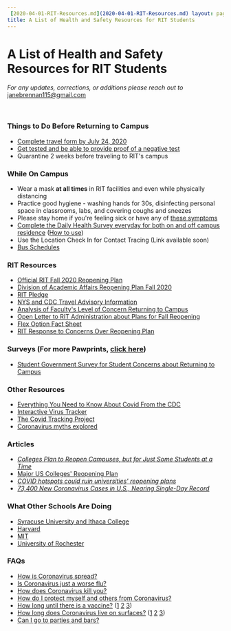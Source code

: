```yaml
---
 [2020-04-01-RIT-Resources.md](2020-04-01-RIT-Resources.md) layout: page
title: A List of Health and Safety Resources for RIT Students
---
```


# A List of Health and Safety Resources for RIT Students #

*For any updates, corrections, or additions please reach out to* [janebrennan115@gmail.com](mailto:janebrennan115@gmail.com)

<br>

### Things to Do Before Returning to Campus

- [Complete travel form by July 24, 2020](https://mylife.rit.edu/StarRezPortalX/99AE77D5/10/724/Online_Forms-Location_Returning_F)
- [Get tested and be able to provide proof of a negative test](https://coronavirus.health.ny.gov/find-test-site-near-you)
- Quarantine 2 weeks before traveling to RIT's campus

### While On Campus

- Wear a mask **at all times** in RIT facilities and even while physically distancing
- Practice good hygiene - washing hands for 30s, disinfecting personal space in classrooms, labs, and covering coughs and sneezes
- Please stay home if you&#39;re feeling sick or have any of [these symptoms](https://www.cdc.gov/coronavirus/2019-ncov/symptoms-testing/symptoms.html)
- [Complete the Daily Health Survey everyday for both on and off campus residence](https://dailyhealth.rit.edu/assessment) ([How to use](https://www.rit.edu/news/rit-launches-daily-health-screen-monitoring-covid-19-symptoms))
- Use the Location Check In for Contact Tracing (Link available soon)
- [Bus Schedules](https://www.rit.edu/fa/parking/transportation/bus)

### RIT Resources

- [Official RIT Fall 2020 Reopening Plan](https://www.rit.edu/ready/sites/rit.edu.ready/files/docs/RIT-Fall-2020-reopening-plan-072120.pdf)
- [Division of Academic Affairs Reopening Plan Fall 2020](https://www.rit.edu/academicaffairs/academicprogrammgmnt/sites/rit.edu.academicaffairs.academicprogrammgmnt/files/Academic_Affairs_Reopen_Plan_Fall_2020.pdf)
- [RIT Pledge](https://www.rit.edu/ready/pledge)
- [NYS and CDC Travel Advisory Information](https://www.rit.edu/ready/nys-travel-advisory-information)
- [Analysis of Faculty&#39;s Level of Concern Returning to Campus](https://www.docdroid.net/jO9rTAQ/analysis-of-faculty-survey-1-7-2020-pdf)
- [Open Letter to RIT Administration about Plans for Fall Reopening](https://docs.google.com/forms/d/e/1FAIpQLScCYKYOdWE4PySrRzx_a7AMqZJCowowUghX-8Ioe5EtBHdquw/viewform?fbclid=IwAR3K8t1r3thl4Uaq_HHPiXGx35b9sr4GUIkGY3Jlw4p4-Vy09Uf19-mlB_w&amp;fbzx=4432093535858785934)
- [Flex Option Fact Sheet](https://i.redd.it/g5ohiv3mzwc51.jpg)
- [RIT Response to Concerns Over Reopening Plan](https://www.rochesterfirst.com/back-to-school-coronavirus-facts-first/rit-responds-to-concerns-over-in-person-reopening-plan/)

### Surveys (For more Pawprints, [click here](https://pawprints.rit.edu/))

- [Student Government Survey for Student Concerns about Returning to Campus](https://rit.az1.qualtrics.com/jfe/form/SV_cI6UlBHc1GiNC7j)

### Other Resources

- [Everything You Need to Know About Covid From the CDC](https://www.cdc.gov/coronavirus/2019-nCoV/index.html)
- [Interactive Virus Tracker](https://rt.live/)
- [The Covid Tracking Project](https://covidtracking.com/data/us-daily)
- [Coronavirus myths explored](https://www.medicalnewstoday.com/articles/coronavirus-myths-explored)

### Articles ###

- [_Colleges Plan to Reopen Campuses, but for Just Some Students at a Time_](https://www.nytimes.com/2020/07/06/us/coronavirus-universities-colleges-reopening.html)
- [Major US Colleges&#39; Reopening Plan](https://www.businessinsider.com/how-major-us-colleges-plan-reopen-for-fall-2020-semester-2020-5)
- [_COVID hotspots could ruin universities&#39; reopening plans_](https://www.usatoday.com/story/news/education/2020/07/23/college-fall-2020-semester-covid-reopening-bar-frat/5486321002/)
- [_73,400 New Coronavirus Cases in U.S., Nearing Single-Day Record_](https://www.nytimes.com/2020/07/24/world/coronavirus-covid-19.html)



### What Other Schools Are Doing

- [Syracuse University and Ithaca College](https://cnycentral.com/news/local/syracuse-university-ithaca-college-announce-changes-for-fall-semester)
- [Harvard](https://www.marketwatch.com/story/as-pandemic-rages-prominent-colleges-announce-online-semesters-11594130062)
- [MIT](http://news.mit.edu/2020/plans-fall-2020-semester-0707)
- [University of Rochester](https://www.rochester.edu/coronavirus-update/restart-and-recovery/)



### FAQs

- [How is Coronavirus spread?](https://www.webmd.com/lung/coronavirus-transmission-overview#1)
- [Is Coronavirus just a worse flu?](https://www.healthline.com/health-news/why-covid-19-isnt-the-flu)
- [How does Coronavirus kill you?](https://www.sciencemag.org/news/2020/04/how-does-coronavirus-kill-clinicians-trace-ferocious-rampage-through-body-brain-toes)
- [How do I protect myself and others from Coronavirus?]()
- [How long until there is a vaccine?](https://amp.theatlantic.com/amp/article/614566/) ([1](https://www.cnbc.com/amp/2020/07/24/dr-fauci-says-coronavirus-vaccine-likely-wont-be-widely-available-until-months-into-2021.html) [2](https://www.webmd.com/lung/covid-19-vaccine) [3](https://www.bbc.com/news/amp/health-51665497)) 
- [How long does Coronavirus live on surfaces?](https://www.nih.gov/news-events/nih-research-matters/study-suggests-new-coronavirus-may-remain-surfaces-days) ([1](https://www.cdc.gov/coronavirus/2019-ncov/prevent-getting-sick/cleaning-disinfection.html) [2](https://www.webmd.com/lung/how-long-covid-19-lives-on-surfaces) [3](https://www.health.harvard.edu/diseases-and-conditions/coronavirus-resource-center))
- [Can I go to parties and bars?](https://www.npr.org/sections/health-shots/2020/07/03/886933158/planning-to-celebrate-the-4th-what-to-know-about-the-risks-of-parties-and-bars)



